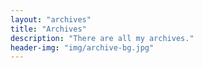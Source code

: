 ```yaml
---
layout: "archives"
title: "Archives"
description: "There are all my archives."
header-img: "img/archive-bg.jpg"
---
```

